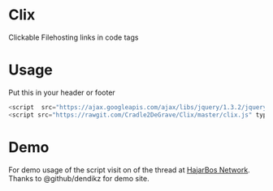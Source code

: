 # Clix
Clickable Filehosting links in code tags


# Usage 
Put this in your header or footer

``` Javascript
<script  src="https://ajax.googleapis.com/ajax/libs/jquery/1.3.2/jquery.min.js"  type="text/javascript"></script>
<script src="https://rawgit.com/Cradle2DeGrave/Clix/master/clix.js" type="text/javascript"></script> 
```

# Demo
For demo usage of the script visit on of the thread at [HajarBos Network](https://www.hajarbos.com/f15/).
Thanks to @github/dendikz for demo site.
